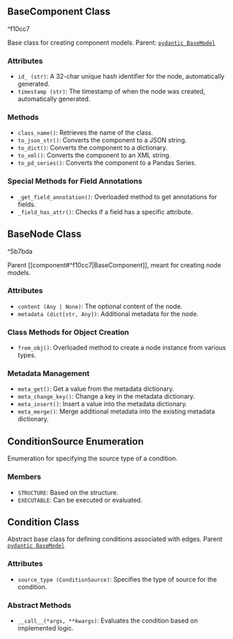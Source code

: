 
## BaseComponent Class

^f10cc7

Base class for creating component models. Parent: [`pydantic BaseModel`](https://docs.pydantic.dev/latest/)

### Attributes
- `id_ (str)`: A 32-char unique hash identifier for the node, automatically generated.
- `timestamp (str)`: The timestamp of when the node was created, automatically generated.

### Methods
- `class_name()`: Retrieves the name of the class.
- `to_json_str()`: Converts the component to a JSON string.
- `to_dict()`: Converts the component to a dictionary.
- `to_xml()`: Converts the component to an XML string.
- `to_pd_series()`: Converts the component to a Pandas Series.

### Special Methods for Field Annotations
- `_get_field_annotation()`: Overloaded method to get annotations for fields.
- `_field_has_attr()`: Checks if a field has a specific attribute.

## BaseNode Class

^5b7bda

Parent [[component#^f10cc7|BaseComponent]], meant for creating node models.

### Attributes
- `content (Any | None)`: The optional content of the node.
- `metadata (dict[str, Any])`: Additional metadata for the node.

### Class Methods for Object Creation
- `from_obj()`: Overloaded method to create a node instance from various types.

### Metadata Management
- `meta_get()`: Get a value from the metadata dictionary.
- `meta_change_key()`: Change a key in the metadata dictionary.
- `meta_insert()`: Insert a value into the metadata dictionary.
- `meta_merge()`: Merge additional metadata into the existing metadata dictionary.

## ConditionSource Enumeration

Enumeration for specifying the source type of a condition.

### Members
- `STRUCTURE`: Based on the structure.
- `EXECUTABLE`: Can be executed or evaluated.

## Condition Class

Abstract base class for defining conditions associated with edges. Parent  [`pydantic BaseModel`](https://docs.pydantic.dev/latest/)

### Attributes
- `source_type (ConditionSource)`: Specifies the type of source for the condition.

### Abstract Methods
- `__call__(*args, **kwargs)`: Evaluates the condition based on implemented logic.
